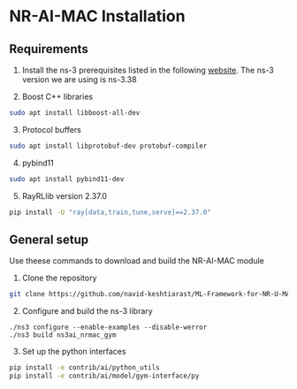 # NR-AI-MAC Installation

## Requirements

1. Install the ns-3 prerequisites listed in the following [website](https://www.nsnam.org/wiki/Installation). The ns-3 version we are using is ns-3.38

2. Boost C++ libraries

```bash
sudo apt install libboost-all-dev
```

3. Protocol buffers

```bash
sudo apt install libprotobuf-dev protobuf-compiler
```

4. pybind11

```bash
sudo apt install pybind11-dev
```

5. RayRLlib version 2.37.0


```bash
pip install -U "ray[data,train,tune,serve]==2.37.0"
```

## General setup 

Use theese commands to download and build the NR-AI-MAC module

1. Clone the repository

```bash
git clone https://github.com/navid-keshtiarast/ML-Framework-for-NR-U-MAC-Protocol-Design-Multi-agent.git
```

2. Configure and build the ns-3 library

```shell
./ns3 configure --enable-examples --disable-werror
./ns3 build ns3ai_nrmac_gym
```

3. Set up the python interfaces

```bash
pip install -e contrib/ai/python_utils
pip install -e contrib/ai/model/gym-interface/py
```


